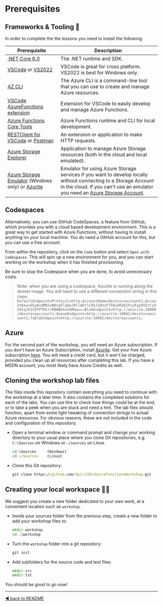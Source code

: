# Prerequisites

## Frameworks & Tooling 🧰

In order to complete the the lessons you need to install the following:

|Prerequisite|Description
|-|-
|[.NET Core 6.0](https://dotnet.microsoft.com/en-us/download/dotnet/6.0)|The .NET runtime and SDK. 
|[VSCode](https://code.visualstudio.com/Download) or [VS2022](https://visualstudio.microsoft.com/vs/)|VSCode is great for cross platform. VS2022 is best for Windows only.
|[AZ CLI](https://docs.microsoft.com/en-us/cli/azure/install-azure-cli)|The Azure CLI is a command-line tool that you can use to create and manage Azure resources.|
|[VSCode AzureFunctions extension](https://github.com/Microsoft/vscode-azurefunctions)|Extension for VSCode to easily develop and manage Azure Functions.
|[Azure Functions Core Tools](https://github.com/Azure/azure-functions-core-tools)|Azure Functions runtime and CLI for local development.
|[RESTClient for VSCode](https://marketplace.visualstudio.com/items?itemName=humao.rest-client) or [Postman](https://www.postman.com/)|An extension or  application to make HTTP requests.
|[Azure Storage Explorer](https://azure.microsoft.com/en-us/features/storage-explorer/)|Application to manage Azure Storage resources (both in the cloud and local emulated).
|[Azure Storage Emulator](https://docs.microsoft.com/en-us/azure/storage/common/storage-use-emulator) (Windows only) or [Azurite](https://docs.microsoft.com/en-us/azure/storage/common/storage-use-azurite)|Emulator for using Azure Storage services if you want to develop locally without connecting to a Storage Account in the cloud. If you can't use an emulator you need an [Azure Storage Account](https://docs.microsoft.com/en-us/azure/storage/common/storage-account-create?tabs=azure-portal).

## Codespaces

Alternatively; you can use GitHub CodeSpaces, a feature from GitHub, which provides you with a cloud based development environment. This is a great way to get started with Azure Functions, without having to install anything on your local machine. You do need a GitHub account for this, but you can use a free account. 

From within the repository, click on the `Code` button and select `Open with Codespaces`. This will spin up a new environment for you, and you can start working on the workshop when it has finished provisioning.

Be sure to stop the Codespace when you are done, to avoid unnecessary costs.

> Note: when you are using a codespace, Azurite is running along the dotnet image. You will need to use a different connection string in this case: `DefaultEndpointsProtocol=http;AccountName=devstoreaccount1;AccountKey=Eby8vdM02xNOcqFlqUwJPLlmEtlCDXJ1OUzFT50uSRZ6IFsuFq2UVErCz4I6tq/K1SZFPTOtr/KBHBeksoGMGw==;BlobEndpoint=http://azurite:10000/devstoreaccount1;QueueEndpoint=http://azurite:10001/devstoreaccount1;TableEndpoint=http://azurite:10002/devstoreaccount1;`

## Azure 

For the second part of the workshop, you will need an Azure subscription. If you don't have an Azure Subscription, install [Azurite](https://docs.microsoft.com/en-us/azure/storage/common/storage-use-azurite?tabs=visual-studio#install-and-run-azurite).
Get your free Azure subscription [here](https://azure.microsoft.com/en-us/free). You will need a credit card, but it won't be charged, provided you clean up all resources after completing this lab. If you have a MSDN account, you most likely have Azure Credits as well. 


## Cloning the workshop lab files

The files inside this repository contain everything you need to continue with the workshop at a later time. It also contains the completed solutions for each of the labs. You can use this to check how things could be at the end, or to take a peek when you are stuck and need a hint. The lab files should function, apart from some light tweaking of connection strings to actual Azure resources. For obvious reasons, these are not included in the code and configuration of this repository.

- Open a terminal window or command prompt and change your working directory to your usual place where you clone Git repositories, e.g. `C:\Sources` on Windows or `~/sources` on Linux. 

    ```cmd
    cd \Sources     (Windows)
    cd ~/Sources    (Linux)
    ```
- Clone this Git repository:

    ```cmd
    git clone https://github.com/XpiritBV/AzureFunctionsWorkshop.git
    ```

## Creating your local workspace 👩‍💻

We suggest you create a new folder dedicated to your own work, at a convenient location such as `workshop`.

- Inside your sources folder from the previous step, create a new folder to add your workshop files to:

    ```cmd
    mkdir workshop
    cd .\workshop
    ```

- Turn the `workshop` folder into a git repository:

    ```cmd
    git init
    ```

- Add subfolders for the source code and test files:

    ```cmd
    mkdir src
    mkdir tst
    ```

You should be good to go now!

---
[◀ back to README](../README.md)
